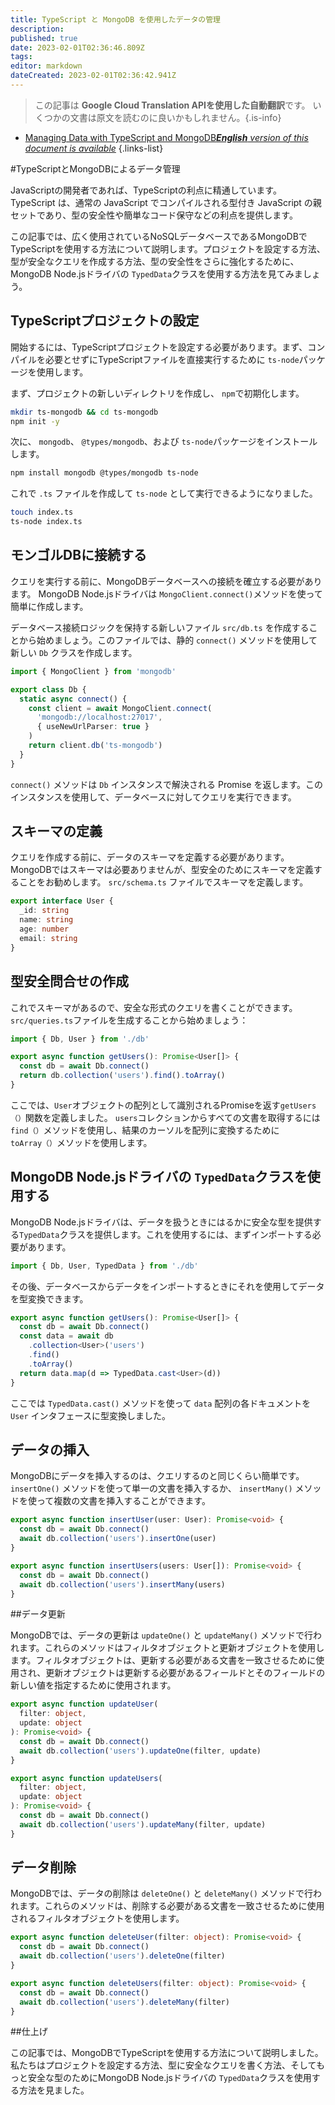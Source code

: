 ```yaml
---
title: TypeScript と MongoDB を使用したデータの管理
description: 
published: true
date: 2023-02-01T02:36:46.809Z
tags: 
editor: markdown
dateCreated: 2023-02-01T02:36:42.941Z
---
```


> この記事は **Google Cloud Translation APIを使用した自動翻訳**です。
いくつかの文書は原文を読むのに良いかもしれません。{.is-info}

- [Managing Data with TypeScript and MongoDB***English** version of this document is available*](/en/Knowledge-base/TypeScript/managing-data-with-typescript-and-mongodb)
{.links-list}


#TypeScriptとMongoDBによるデータ管理

JavaScriptの開発者であれば、TypeScriptの利点に精通しています。 TypeScript は、通常の JavaScript でコンパイルされる型付き JavaScript の親セットであり、型の安全性や簡単なコード保守などの利点を提供します。

この記事では、広く使用されているNoSQLデータベースであるMongoDBでTypeScriptを使用する方法について説明します。プロジェクトを設定する方法、型が安全なクエリを作成する方法、型の安全性をさらに強化するために、MongoDB Node.jsドライバの `TypedData`クラスを使用する方法を見てみましょう。

## TypeScriptプロジェクトの設定

開始するには、TypeScriptプロジェクトを設定する必要があります。まず、コンパイルを必要とせずにTypeScriptファイルを直接実行するために `ts-node`パッケージを使用します。

まず、プロジェクトの新しいディレクトリを作成し、 `npm`で初期化します。

```bash
mkdir ts-mongodb && cd ts-mongodb
npm init -y
```

次に、 `mongodb`、 `@types/mongodb`、および `ts-node`パッケージをインストールします。

```bash
npm install mongodb @types/mongodb ts-node
```

これで `.ts` ファイルを作成して `ts-node` として実行できるようになりました。

```bash
touch index.ts
ts-node index.ts
```

## モンゴルDBに接続する

クエリを実行する前に、MongoDBデータベースへの接続を確立する必要があります。 MongoDB Node.jsドライバは `MongoClient.connect()`メソッドを使って簡単に作成します。

データベース接続ロジックを保持する新しいファイル `src/db.ts` を作成することから始めましょう。このファイルでは、静的 `connect()` メソッドを使用して新しい `Db` クラスを作成します。

```typescript
import { MongoClient } from 'mongodb'

export class Db {
  static async connect() {
    const client = await MongoClient.connect(
      'mongodb://localhost:27017',
      { useNewUrlParser: true }
    )
    return client.db('ts-mongodb')
  }
}
```

`connect()` メソッドは `Db` インスタンスで解決される Promise を返します。このインスタンスを使用して、データベースに対してクエリを実行できます。

## スキーマの定義

クエリを作成する前に、データのスキーマを定義する必要があります。 MongoDBではスキーマは必要ありませんが、型安全のためにスキーマを定義することをお勧めします。 `src/schema.ts` ファイルでスキーマを定義します。

```typescript
export interface User {
  _id: string
  name: string
  age: number
  email: string
}
```

## 型安全問合せの作成

これでスキーマがあるので、安全な形式のクエリを書くことができます。 `src/queries.ts`ファイルを生成することから始めましょう：

```typescript
import { Db, User } from './db'

export async function getUsers(): Promise<User[]> {
  const db = await Db.connect()
  return db.collection('users').find().toArray()
}
```

ここでは、`User`オブジェクトの配列として識別されるPromiseを返す`getUsers（）`関数を定義しました。 `users`コレクションからすべての文書を取得するには`find（）`メソッドを使用し、結果のカーソルを配列に変換するために`toArray（）`メソッドを使用します。

## MongoDB Node.jsドライバの `TypedData`クラスを使用する

MongoDB Node.jsドライバは、データを扱うときにはるかに安全な型を提供する`TypedData`クラスを提供します。これを使用するには、まずインポートする必要があります。

```typescript
import { Db, User, TypedData } from './db'
```

その後、データベースからデータをインポートするときにそれを使用してデータを型変換できます。

```typescript
export async function getUsers(): Promise<User[]> {
  const db = await Db.connect()
  const data = await db
    .collection<User>('users')
    .find()
    .toArray()
  return data.map(d => TypedData.cast<User>(d))
}
```

ここでは `TypedData.cast()` メソッドを使って `data` 配列の各ドキュメントを `User` インタフェースに型変換しました。

## データの挿入

MongoDBにデータを挿入するのは、クエリするのと同じくらい簡単です。 `insertOne()` メソッドを使って単一の文書を挿入するか、 `insertMany()` メソッドを使って複数の文書を挿入することができます。

```typescript
export async function insertUser(user: User): Promise<void> {
  const db = await Db.connect()
  await db.collection('users').insertOne(user)
}

export async function insertUsers(users: User[]): Promise<void> {
  const db = await Db.connect()
  await db.collection('users').insertMany(users)
}
```

##データ更新

MongoDBでは、データの更新は `updateOne()` と `updateMany()` メソッドで行われます。これらのメソッドはフィルタオブジェクトと更新オブジェクトを使用します。フィルタオブジェクトは、更新する必要がある文書を一致させるために使用され、更新オブジェクトは更新する必要があるフィールドとそのフィールドの新しい値を指定するために使用されます。

```typescript
export async function updateUser(
  filter: object,
  update: object
): Promise<void> {
  const db = await Db.connect()
  await db.collection('users').updateOne(filter, update)
}

export async function updateUsers(
  filter: object,
  update: object
): Promise<void> {
  const db = await Db.connect()
  await db.collection('users').updateMany(filter, update)
}
```

## データ削除

MongoDBでは、データの削除は `deleteOne()` と `deleteMany()` メソッドで行われます。これらのメソッドは、削除する必要がある文書を一致させるために使用されるフィルタオブジェクトを使用します。

```typescript
export async function deleteUser(filter: object): Promise<void> {
  const db = await Db.connect()
  await db.collection('users').deleteOne(filter)
}

export async function deleteUsers(filter: object): Promise<void> {
  const db = await Db.connect()
  await db.collection('users').deleteMany(filter)
}
```

##仕上げ

この記事では、MongoDBでTypeScriptを使用する方法について説明しました。私たちはプロジェクトを設定する方法、型に安全なクエリを書く方法、そしてもっと安全な型のためにMongoDB Node.jsドライバの `TypedData`クラスを使用する方法を見ました。
